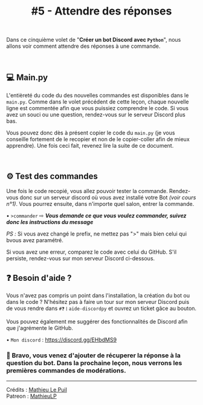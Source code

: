 <h1 align="center">#5 - Attendre des réponses</h1>

<br>

Dans ce cinquième volet de "**Créer un bot Discord avec `Python`**", nous allons voir comment attendre des réponses à une commande.

<br>

## 💻 Main.py

L'entièreté du code du des nouvelles commandes est disponibles dans le `main.py`. Comme dans le volet précédent de cette leçon, chaque nouvelle ligne est commentée afin que vous puissiez comprendre le code. Si vous avez un souci ou une question, rendez-vous sur le serveur Discord plus bas.

Vous pouvez donc dès à présent copier le code du `main.py` (je vous conseille fortement de le recopier et non de le copier-coller afin de mieux apprendre). Une fois ceci fait, revenez lire la suite de ce document.

<br>

## ⚙ Test des commandes

Une fois le code recopié, vous allez pouvoir tester la commande. Rendez-vous donc sur un serveur discord où vous avez installé votre Bot *(voir cours n°1)*. Vous pourrez ensuite, dans n'importe quel salon, entrer la commande.

• `>commander` ⇨ ***Vous demande ce que vous voulez commander, suivez donc les instructions du message*** <br>

*PS :* Si vous avez changé le prefix, ne mettez pas ">" mais bien celui qui bvous avez paramétré.

Si vous avez une erreur, comparez le code avec celui du GitHub. S'il persiste, rendez-vous sur mon serveur Discord ci-dessous.


## ❓ Besoin d'aide ?

Vous n'avez pas compris un point dans l'installation, la création du bot ou dans le code ? N'hésitez pas à faire un tour sur mon serveur Discord puis de vous rendre dans `#❓〡aide-discordpy` et ouvrez un ticket gâce au bouton.

Vous pouvez également me suggérer des fonctionnalités de Discord afin que j'agrémente le GitHub.

• `Mon discord` : https://discord.gg/EHbdMS9

### 👏 Bravo, vous venez d'ajouter de récuperer la réponse à la question du bot. Dans la prochaine leçon, nous verrons les premières commandes de modérations.


---

Crédits : [Mathieu Le Puil](https://github.com/MathieuLePuil) <br>
Patreon : [MathieuLP](https://www.patreon.com/mathieulp)

